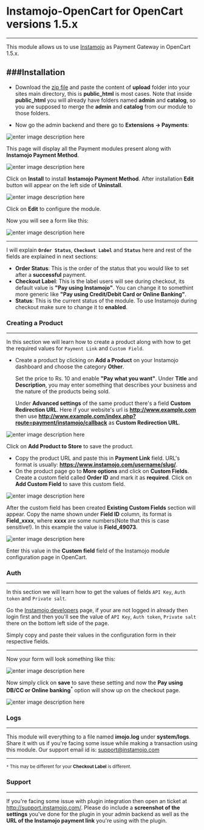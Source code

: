 Instamojo-OpenCart for OpenCart versions 1.5.x
====
----
This module allows us to use [Instamojo](https://www.instamojo.com) as Payment Gateway in OpenCart 1.5.x.

###Installation
---
- Download the [zip file](https://github.com/ashwch/Instamojo-OpenCart-1.5/archive/master.zip) and paste the content of **upload** folder into your sites main directory, this is **public_html** is most cases. Note that inside **public_html** you will already have folders named **admin** and **catalog**, so you are supposed to merge the **admin** and **catalog** from our module to those folders.

- Now go the admin backend and there go to **Extensions -> Payments**:

![enter image description here](http://i.imgur.com/D642x7P.png)

This page will display all the Payment modules present along with **Instamojo Payment Method**.

![enter image description here](http://i.imgur.com/hzrhoHk.png)

Click on **Install** to install **Instamojo Payment Method**. After installation **Edit** button will appear on the left side of **Uninstall**.

![enter image description here](http://i.imgur.com/1sfAIMl.png) 

Click on **Edit** to configure the module.

Now you will see a form like this:

![enter image description here](http://i.imgur.com/QQesxKs.png)

---
I will explain **`Order Status`**, **`Checkout Label`** and **`Status`** here and rest of the fields are explained in next sections:  

- **Order Status**:  This is the order of the status that you would like to set after a **successful** payment.
- **Checkout Label**: This is the label users will see during checkout, its default value is **"Pay using Instamojo"**. You can change it to somethint more generic like **"Pay using Credit/Debit Card or Online Banking"**.
- **Status**:  This is the current status of the module. To use Instamojo during checkout make sure to change it to **enabled**.

### Creating a Product
----
In this section we will learn how to create a product along with how to get the required values for `Payment Link` and `Custom Field`.

- Create a product by clicking on **Add a Product** on your Instamojo dashboard and choose the category **Other**.

  Set the price to Rs. 10 and enable **"Pay what you want"**.  Under **Title** and **Description**, you may enter something that describes your business and the nature of the products being sold.

  Under **Advanced settings** of the same product there's a field **Custom Redirection URL**. Here if your website's url is **http://www.example.com** then use **http://www.example.com/index.php?route=payment/instamojo/callback** as **Custom Redirection URL**.

![enter image description here](http://i.imgur.com/HzDUFpQ.png)

 Click on **Add Product to Store** to save the product.
 
- Copy the product URL and paste this in **Payment Link** field. URL's format is usually: **https://www.instamojo.com/username/slug/**.
- On the product page go to **More options** and click on **Custom Fields**. Create a custom field called **Order ID** and mark it as **required**. Click on **Add Custom Field** to save this custom field. 

 ![enter image description here](http://i.imgur.com/9p8i35W.png)

 After the custom field has been created **Existing Custom Fields** section will appear. Copy the name shown under **Field ID** column, its format is **Field_xxxx**, where **xxxx** are some numbers(Note that this is case sensitive!). In this example the value is **Field_49073**.

![enter image description here](http://i.imgur.com/X24LTYD.png)

Enter this value in the **Custom field** field of the Instamojo module configuration page in OpenCart.

### Auth
---
In this section we will learn how to get the values of fields  `API Key`,  `Auth token` and `Private salt`.

Go the [Instamojo developers](https://www.instamojo.com/developers/) page, if your are not logged in already then login first and then you'll see the value of `API Key`,  `Auth token`,  `Private salt` there on the bottom left side of the page.

Simply copy and paste their values in the configuration form in their respective fields.

---

Now your form will look something like this:

![enter image description here](http://i.imgur.com/TZhXk5s.png)

Now simply click on **save** to save these setting and now the **Pay using DB/CC or Online banking**<sup>*</sup> option will show up on the checkout page.

![enter image description here](http://i.imgur.com/1qcqjUU.png)

### Logs
---

This module will everything to a file named **imojo.log** under **system/logs**. Share it with us if you're facing some issue while making a transaction using this module. Our support email id is: support@instamojo.com

---
<sub>`*` This may be different for your **Checkout Label** is different.</sub>


### Support
---

If you're facing some issue with plugin integration then open an ticket at http://support.instamojo.com/. Please do include a **screenshot of the settings** you've done for the plugin in your admin backend as well as the **URL of the Instamojo payment link** you're using with the plugin.
